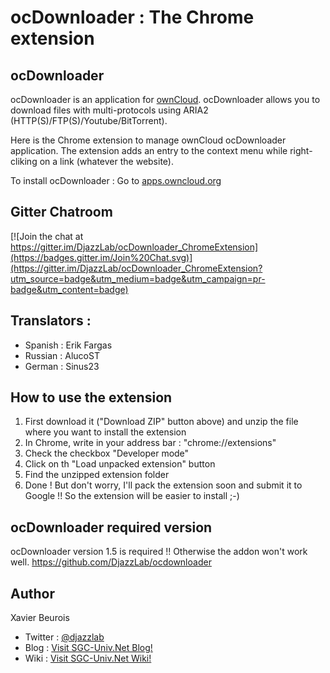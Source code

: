 # ocDownloader : The Chrome extension

## ocDownloader
ocDownloader is an application for [ownCloud](https://owncloud.org). ocDownloader allows you to download files with multi-protocols using ARIA2 (HTTP(S)/FTP(S)/Youtube/BitTorrent).

Here is the Chrome extension to manage ownCloud ocDownloader application. The extension adds an entry to the context menu while right-cliking on a link (whatever the website).

To install ocDownloader : Go to [apps.owncloud.org](https://apps.owncloud.com/content/show.php/ocDownloader+%28NG%29?content=169974)

## Gitter Chatroom
[![Join the chat at https://gitter.im/DjazzLab/ocDownloader_ChromeExtension](https://badges.gitter.im/Join%20Chat.svg)](https://gitter.im/DjazzLab/ocDownloader_ChromeExtension?utm_source=badge&utm_medium=badge&utm_campaign=pr-badge&utm_content=badge)

## Translators :
- Spanish : Erik Fargas
- Russian : AlucoST
- German : Sinus23

## How to use the extension
1. First download it ("Download ZIP" button above) and unzip the file where you want to install the extension
2. In Chrome, write in your address bar : "chrome://extensions"
3. Check the checkbox "Developer mode"
4. Click on th "Load unpacked extension" button
5. Find the unzipped extension folder
6. Done ! But don't worry, I'll pack the extension soon and submit it to Google !! So the extension will be easier to install ;-)

## ocDownloader required version
ocDownloader version 1.5 is required !! Otherwise the addon won't work well.
https://github.com/DjazzLab/ocdownloader

## Author
Xavier Beurois
- Twitter : [@djazzlab](https://twitter.com/djazzlab)
- Blog : [Visit SGC-Univ.Net Blog!](https://www.sgc-univ.net)
- Wiki : [Visit SGC-Univ.Net Wiki!](https://wiki.sgc-univ.net)